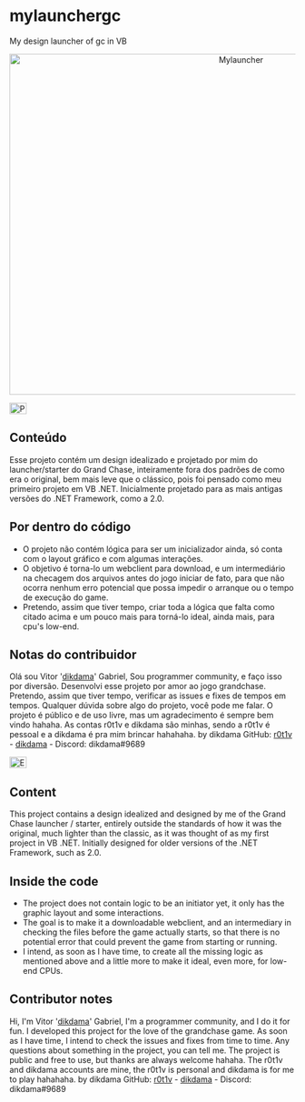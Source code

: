 # mylaunchergc
My design launcher of gc in VB

<p align="center">
    <img alt="Mylauncher" src="https://i.imgur.com/nxmNjC7.gif" width="800" height="600" />
</p>
<p>
<p align="left">
  	<img alt="PT-BR" src="https://i.imgur.com/3fl9Sfi.gif" width="30" height="20"/>
</p>

## Conteúdo

Esse projeto contém um design idealizado e projetado por mim do launcher/starter do Grand Chase, inteiramente fora dos padrões de como era o original, bem mais leve que o clássico, pois foi pensado como meu primeiro projeto em VB .NET. Inicialmente projetado para as mais antigas versões do .NET Framework, como a 2.0.

## Por dentro do código

- O projeto não contém lógica para ser um inicializador ainda, só conta com o layout gráfico e com algumas interações.
- O objetivo é torna-lo um webclient para download, e um intermediário na checagem dos arquivos antes do jogo iniciar de fato, para que não ocorra nenhum erro potencial que possa impedir o arranque ou o tempo de execução do game.
- Pretendo, assim que tiver tempo, criar toda a lógica que falta como citado acima e um pouco mais para torná-lo ideal, ainda mais, para cpu's low-end.

## Notas do contribuidor

Olá sou Vitor '[dikdama](https://github.com/dikdama)' Gabriel,
Sou programmer community, e faço isso por diversão.
Desenvolvi esse projeto por amor ao jogo grandchase. 
Pretendo, assim que tiver tempo, verificar as issues e fixes de tempos em tempos.
Qualquer dúvida sobre algo do projeto, você pode me falar.
O projeto é público e de uso livre, mas um agradecimento é sempre bem vindo hahaha.
As contas r0t1v e dikdama são minhas, sendo a r0t1v é pessoal e a dikdama é pra mim brincar hahahaha. 
by dikdama GitHub: [r0t1v](https://github.com/r0t1v) - [dikdama](https://github.com/dikdama) - Discord: dikdama#9689

<p align="left">
  	<img alt="EN-US" src="https://i.imgur.com/QqtGoQ4.gif" width="30" height="20" />
</p>

## Content

This project contains a design idealized and designed by me of the Grand Chase launcher / starter, entirely outside the standards of how it was the original, much lighter than the classic, as it was thought of as my first project in VB .NET. Initially designed for older versions of the .NET Framework, such as 2.0.

## Inside the code

- The project does not contain logic to be an initiator yet, it only has the graphic layout and some interactions.
- The goal is to make it a downloadable webclient, and an intermediary in checking the files before the game actually starts, so that there is no potential error that could prevent the game from starting or running.
- I intend, as soon as I have time, to create all the missing logic as mentioned above and a little more to make it ideal, even more, for low-end CPUs.

## Contributor notes

Hi, I'm Vitor '[dikdama](https://github.com/dikdama)' Gabriel,
I'm a programmer community, and I do it for fun.
I developed this project for the love of the grandchase game.
As soon as I have time, I intend to check the issues and fixes from time to time.
Any questions about something in the project, you can tell me.
The project is public and free to use, but thanks are always welcome hahaha.
The r0t1v and dikdama accounts are mine, the r0t1v is personal and dikdama is for me to play hahahaha.
by dikdama GitHub: [r0t1v](https://github.com/r0t1v) - [dikdama](https://github.com/dikdama) - Discord: dikdama#9689